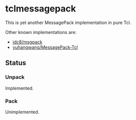 # tclmessagepack

This is yet another MessagePack implementation in pure Tcl.

Other known implementations are:

* [jdc8/msgpack](https://github.com/jdc8/msgpack)
* [yuhangwang/MessagePack-Tcl](https://github.com/yuhangwang/MessagePack-Tcl)

## Status

### Unpack

Implemented.

### Pack

Unimplemented.
